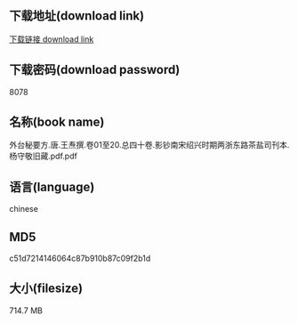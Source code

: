 ## 下载地址(download link)
[下载链接 download link](https://voluble-croquembouche-d321dc.netlify.app/?s=%E5%A4%96%E5%8F%B0%E7%A7%98%E8%A6%81%E6%96%B9.%E5%94%90.%E7%8E%8B%E7%84%98%E6%92%B0.%E5%8D%B701%E8%87%B320.%E6%80%BB%E5%9B%9B%E5%8D%81%E5%8D%B7.%E5%BD%B1%E9%92%9E%E5%8D%97%E5%AE%8B%E7%BB%8D%E5%85%B4%E6%97%B6%E6%9C%9F%E4%B8%A4%E6%B5%99%E4%B8%9C%E8%B7%AF%E8%8C%B6%E7%9B%90%E5%8F%B8%E5%88%8A%E6%9C%AC.%E6%9D%A8%E5%AE%88%E6%95%AC%E6%97%A7%E8%97%8F.pdf)

## 下载密码(download password)
8078

## 名称(book name)
外台秘要方.唐.王焘撰.卷01至20.总四十卷.影钞南宋绍兴时期两浙东路茶盐司刊本.杨守敬旧藏.pdf.pdf

## 语言(language)
chinese

## MD5
c51d7214146064c87b910b87c09f2b1d

## 大小(filesize)
714.7 MB
